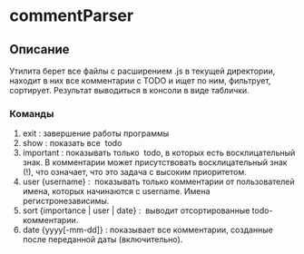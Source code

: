 # commentParser

## Описание
Утилита берет все файлы с расширением .js в текущей директории, находит в них
все комментарии с TODO и ищет по ним, фильтрует, сортирует. Результат выводиться в консоли в виде таблички.

### Команды
1. exit​ : завершение работы программы
2. show​ : показать все ​ todo
3. important​ : показывать только ​ todo​, в которых есть восклицательный знак.
В комментарии может присутствовать восклицательный знак (!), что означает, что это задача с высоким приоритетом.
4. user {username} : ​ показывать только комментарии от
пользователей имена, которых начинаются с username. Имена регистронезависимы.
5. sort {importance | user | date} : ​ выводит отсортированные todo-комментарии.
6. date {yyyy[-mm-dd]}​ : показывает все комментарии, созданные после переданной даты (включительно).